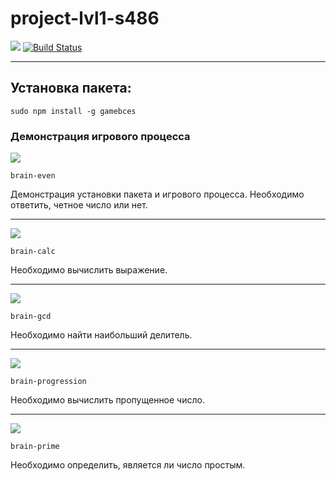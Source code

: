 ﻿# project-lvl1-s486
<a href="https://codeclimate.com/github/codeclimate/codeclimate/maintainability"><img src="https://api.codeclimate.com/v1/badges/a99a88d28ad37a79dbf6/maintainability" /></a>
[![Build Status](https://travis-ci.com/ebces/project-lvl1-s486.svg?branch=master)](https://travis-ci.com/ebces/project-lvl1-s486)
***
## Установка пакета:
    sudo npm install -g gamebces
### Демонстрация игрового процесса
<a href="https://asciinema.org/a/CpomlHM4PYD80BnWphmQaxqem" target="_blank"><img src="https://asciinema.org/a/CpomlHM4PYD80BnWphmQaxqem.svg" /></a>

    brain-even

Демонстрация установки пакета и игрового процесса. Необходимо ответить, четное число или нет.
***
<a href="https://asciinema.org/a/05QM6oBIkso5Vr3EBl5hcsENe" target="_blank"><img src="https://asciinema.org/a/05QM6oBIkso5Vr3EBl5hcsENe.svg" /></a>

    brain-calc

Необходимо вычислить выражение.
***
<a href="https://asciinema.org/a/NcL29d9kG3d24IktjHvZYN7mP" target="_blank"><img src="https://asciinema.org/a/NcL29d9kG3d24IktjHvZYN7mP.svg" /></a>

    brain-gcd

Необходимо найти наибольший делитель.
***
<a href="https://asciinema.org/a/1z4tmYa5UctPr7pj9VmPrNsL1" target="_blank"><img src="https://asciinema.org/a/1z4tmYa5UctPr7pj9VmPrNsL1.svg" /></a>

    brain-progression

Необходимо вычислить пропущенное число.
***
<a href="https://asciinema.org/a/EQGRlRk0TzKOgkjRqbz1IYyno" target="_blank"><img src="https://asciinema.org/a/EQGRlRk0TzKOgkjRqbz1IYyno.svg" /></a>

    brain-prime

Необходимо определить, является ли число простым.


